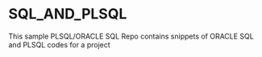 # SQL_AND_PLSQL
This sample  PLSQL/ORACLE SQL Repo contains snippets of ORACLE SQL and PLSQL codes for a project
